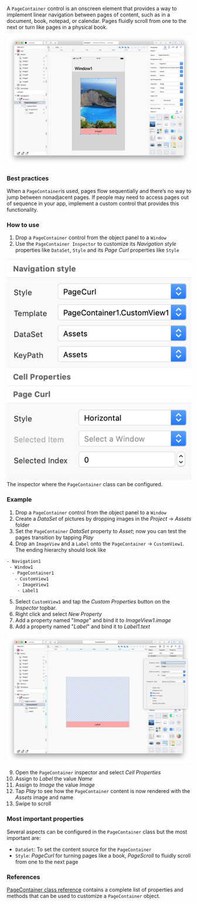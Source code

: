 A `PageContainer` control is an onscreen element that provides a way to implement linear navigation between pages of content, such as in a document, book, notepad, or calendar. Pages fluidly scroll from one to the next or turn like pages in a physical book.

![PageContainer](../images/creo/PageContainer_main.png)

### Best practices
When a `PageContainer`is used, pages flow sequentially and there’s no way to jump between nonadjacent pages. If people may need to access pages out of sequence in your app, implement a custom control that provides this functionality.

### How to use
1. Drop a `PageContainer` control from the object panel to a `Window`
1. Use the `PageContainer Inspector` to customize its _Navigation style_ properties like `DataSet`, `Style` and its _Page Curl_ properties like `Style`

![PageContainer inspector](../images/creo/PageContainer_inspector.png)
The inspector where the `PageContainer` class can be configured.

### Example
1. Drop a `PageContainer` control from the object panel to a `Window`
1. Create a _DataSet_ of pictures by dropping images in the _Project_ -> _Assets_ folder
1. Set the `PageContainer` _DataSet_ property to _Asset_; now you can test the pages transition by tapping _Play_
1. Drop an `ImageView` and a `Label` onto the `PageContainer` -> `CustomView1`. The ending hierarchy should look like

```
- Navigation1
 - Window1
  - PageContainer1
   - CustomView1
    - ImageView1
    - Label1
```

5. Select `CustomView1` and tap the _Custom Properties_ button on the _Inspector_ topbar.
1. Right click and select _New Property_
1. Add a property named "_Image_" and bind it to _ImageView1.image_
1. Add a property named "_Label_" and bind it to _Label1.text_

![PageContainer binding](../images/creo/PageContainer3.png)

9. Open the `PageContainer` inspector and select _Cell Properties_
1. Assign to _Label_ the value _Name_
1. Assign to _Image_ the value _Image_
1. Tap _Play_ to see how the `PageContainer` content is now rendered with the _Assets_ image and name
1. Swipe to scroll

### Most important properties
Several aspects can be configured in the `PageContainer` class but the most important are:
- `DataSet`: To set the content source for the `PageContainer`
- `Style`: _PageCurl_ for turning pages like a book, _PageScroll_ to fluidly scroll from one to the next page

### References
[PageContainer class reference](../classes/PageContainer.html) contains a complete list of properties and methods that can be used to customize a `PageContainer` object.
